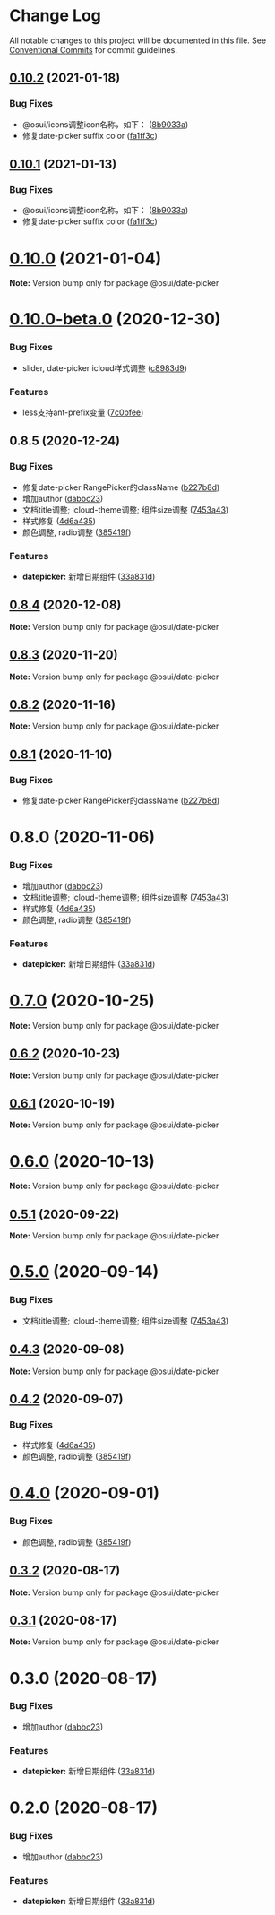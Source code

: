 # Change Log

All notable changes to this project will be documented in this file.
See [Conventional Commits](https://conventionalcommits.org) for commit guidelines.

## [0.10.2](https://gitee.com/gitee-fe/osui/tree/master/compare/@osui/date-picker@0.10.0...@osui/date-picker@0.10.2) (2021-01-18)


### Bug Fixes

* @osui/icons调整icon名称，如下： ([8b9033a](https://gitee.com/gitee-fe/osui/tree/master/commits/8b9033af14f14ebae853692523739ca22c64123a))
* 修复date-picker suffix color ([fa1ff3c](https://gitee.com/gitee-fe/osui/tree/master/commits/fa1ff3cd4cbf3e9f77cfce0850e28048f1d2dbcd))





## [0.10.1](https://gitee.com/gitee-fe/osui/tree/master/compare/@osui/date-picker@0.10.0...@osui/date-picker@0.10.1) (2021-01-13)


### Bug Fixes

* @osui/icons调整icon名称，如下： ([8b9033a](https://gitee.com/gitee-fe/osui/tree/master/commits/8b9033af14f14ebae853692523739ca22c64123a))
* 修复date-picker suffix color ([fa1ff3c](https://gitee.com/gitee-fe/osui/tree/master/commits/fa1ff3cd4cbf3e9f77cfce0850e28048f1d2dbcd))





# [0.10.0](https://gitee.com/gitee-fe/osui/tree/master/compare/@osui/date-picker@0.10.0-beta.0...@osui/date-picker@0.10.0) (2021-01-04)

**Note:** Version bump only for package @osui/date-picker





# [0.10.0-beta.0](https://gitee.com/gitee-fe/osui/tree/master/compare/@osui/date-picker@0.8.5...@osui/date-picker@0.10.0-beta.0) (2020-12-30)


### Bug Fixes

* slider, date-picker icloud样式调整 ([c8983d9](https://gitee.com/gitee-fe/osui/tree/master/commits/c8983d9dbe90af5406e528e6b68f52677d320408))


### Features

* less支持ant-prefix变量 ([7c0bfee](https://gitee.com/gitee-fe/osui/tree/master/commits/7c0bfee0ef97d48d62cd58c448c26d146101c6c7))





## 0.8.5 (2020-12-24)


### Bug Fixes

* 修复date-picker RangePicker的className ([b227b8d](https://gitee.com/gitee-fe/osui/tree/master/commits/b227b8deaccb8dc4335c371675f3ccbebcf55b10))
* 增加author ([dabbc23](https://gitee.com/gitee-fe/osui/tree/master/commits/dabbc23ddf453a1184833f6d784c36f567b2532e))
* 文档title调整; icloud-theme调整; 组件size调整 ([7453a43](https://gitee.com/gitee-fe/osui/tree/master/commits/7453a437fb419db875709b32f934ba9e3454f895))
* 样式修复 ([4d6a435](https://gitee.com/gitee-fe/osui/tree/master/commits/4d6a435d8619434d977ea4988b2aa8474f90ce59))
* 颜色调整, radio调整 ([385419f](https://gitee.com/gitee-fe/osui/tree/master/commits/385419f7bad6483fcef158f6afce33b846d084b9))


### Features

* **datepicker:** 新增日期组件 ([33a831d](https://gitee.com/gitee-fe/osui/tree/master/commits/33a831dee8c0e6f46eef039e1abe160c7147cbdc))





## [0.8.4](https://gitee.com/gitee-fe/osui/tree/master/compare/@osui/date-picker@0.8.3...@osui/date-picker@0.8.4) (2020-12-08)

**Note:** Version bump only for package @osui/date-picker





## [0.8.3](https://gitee.com/gitee-fe/osui/tree/master/compare/@osui/date-picker@0.8.2...@osui/date-picker@0.8.3) (2020-11-20)

**Note:** Version bump only for package @osui/date-picker





## [0.8.2](https://gitee.com/gitee-fe/osui/tree/master/compare/@osui/date-picker@0.8.1...@osui/date-picker@0.8.2) (2020-11-16)

**Note:** Version bump only for package @osui/date-picker





## [0.8.1](https://gitee.com/gitee-fe/osui/tree/master/compare/@osui/date-picker@0.6.2...@osui/date-picker@0.8.1) (2020-11-10)


### Bug Fixes

* 修复date-picker RangePicker的className ([b227b8d](https://gitee.com/gitee-fe/osui/tree/master/commits/b227b8deaccb8dc4335c371675f3ccbebcf55b10))





# 0.8.0 (2020-11-06)


### Bug Fixes

* 增加author ([dabbc23](https://gitee.com/gitee-fe/osui/tree/master/commits/dabbc23ddf453a1184833f6d784c36f567b2532e))
* 文档title调整; icloud-theme调整; 组件size调整 ([7453a43](https://gitee.com/gitee-fe/osui/tree/master/commits/7453a437fb419db875709b32f934ba9e3454f895))
* 样式修复 ([4d6a435](https://gitee.com/gitee-fe/osui/tree/master/commits/4d6a435d8619434d977ea4988b2aa8474f90ce59))
* 颜色调整, radio调整 ([385419f](https://gitee.com/gitee-fe/osui/tree/master/commits/385419f7bad6483fcef158f6afce33b846d084b9))


### Features

* **datepicker:** 新增日期组件 ([33a831d](https://gitee.com/gitee-fe/osui/tree/master/commits/33a831dee8c0e6f46eef039e1abe160c7147cbdc))





# [0.7.0](https://gitee.com/gitee-fe/osui/tree/master/compare/@osui/date-picker@0.6.2...@osui/date-picker@0.7.0) (2020-10-25)

**Note:** Version bump only for package @osui/date-picker





## [0.6.2](https://gitee.com/gitee-fe/osui/tree/master/compare/@osui/date-picker@0.6.1...@osui/date-picker@0.6.2) (2020-10-23)

**Note:** Version bump only for package @osui/date-picker





## [0.6.1](https://gitee.com/gitee-fe/osui/tree/master/compare/@osui/date-picker@0.5.1...@osui/date-picker@0.6.1) (2020-10-19)

**Note:** Version bump only for package @osui/date-picker





# [0.6.0](https://gitee.com/gitee-fe/osui/tree/master/compare/@osui/date-picker@0.5.1...@osui/date-picker@0.6.0) (2020-10-13)

**Note:** Version bump only for package @osui/date-picker





## [0.5.1](https://gitee.com/gitee-fe/osui/tree/master/compare/@osui/date-picker@0.5.0...@osui/date-picker@0.5.1) (2020-09-22)

**Note:** Version bump only for package @osui/date-picker





# [0.5.0](https://gitee.com/gitee-fe/osui/tree/master/compare/@osui/date-picker@0.4.3...@osui/date-picker@0.5.0) (2020-09-14)


### Bug Fixes

* 文档title调整; icloud-theme调整; 组件size调整 ([7453a43](https://gitee.com/gitee-fe/osui/tree/master/commits/7453a437fb419db875709b32f934ba9e3454f895))





## [0.4.3](https://gitee.com/gitee-fe/osui/tree/master/compare/@osui/date-picker@0.4.2...@osui/date-picker@0.4.3) (2020-09-08)

**Note:** Version bump only for package @osui/date-picker





## [0.4.2](https://gitee.com/gitee-fe/osui/tree/master/compare/@osui/date-picker@0.3.2...@osui/date-picker@0.4.2) (2020-09-07)


### Bug Fixes

* 样式修复 ([4d6a435](https://gitee.com/gitee-fe/osui/tree/master/commits/4d6a435d8619434d977ea4988b2aa8474f90ce59))
* 颜色调整, radio调整 ([385419f](https://gitee.com/gitee-fe/osui/tree/master/commits/385419f7bad6483fcef158f6afce33b846d084b9))





# [0.4.0](https://gitee.com/gitee-fe/osui/tree/master/compare/@osui/date-picker@0.3.2...@osui/date-picker@0.4.0) (2020-09-01)


### Bug Fixes

* 颜色调整, radio调整 ([385419f](https://gitee.com/gitee-fe/osui/tree/master/commits/385419f7bad6483fcef158f6afce33b846d084b9))





## [0.3.2](https://gitee.com/gitee-fe/osui/tree/master/compare/@osui/date-picker@0.3.1...@osui/date-picker@0.3.2) (2020-08-17)

**Note:** Version bump only for package @osui/date-picker





## [0.3.1](https://gitee.com/gitee-fe/osui/tree/master/compare/@osui/date-picker@0.3.0...@osui/date-picker@0.3.1) (2020-08-17)

**Note:** Version bump only for package @osui/date-picker





# 0.3.0 (2020-08-17)


### Bug Fixes

* 增加author ([dabbc23](https://gitee.com/gitee-fe/osui/tree/master/commits/dabbc23ddf453a1184833f6d784c36f567b2532e))


### Features

* **datepicker:** 新增日期组件 ([33a831d](https://gitee.com/gitee-fe/osui/tree/master/commits/33a831dee8c0e6f46eef039e1abe160c7147cbdc))





# 0.2.0 (2020-08-17)


### Bug Fixes

* 增加author ([dabbc23](https://gitee.com/gitee-fe/osui/tree/master/commits/dabbc23ddf453a1184833f6d784c36f567b2532e))


### Features

* **datepicker:** 新增日期组件 ([33a831d](https://gitee.com/gitee-fe/osui/tree/master/commits/33a831dee8c0e6f46eef039e1abe160c7147cbdc))
